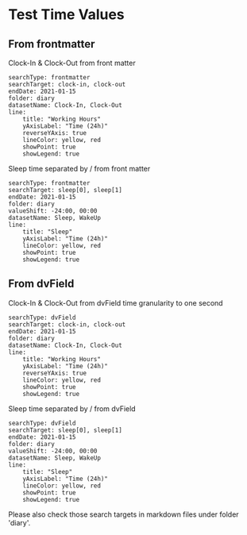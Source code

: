 # Test Time Values

## From frontmatter
Clock-In & Clock-Out from front matter
``` tracker
searchType: frontmatter
searchTarget: clock-in, clock-out
endDate: 2021-01-15
folder: diary
datasetName: Clock-In, Clock-Out
line:
    title: "Working Hours"
    yAxisLabel: "Time (24h)"
	reverseYAxis: true
    lineColor: yellow, red
    showPoint: true
	showLegend: true
```

Sleep time separated by / from front matter
``` tracker
searchType: frontmatter
searchTarget: sleep[0], sleep[1]
endDate: 2021-01-15
folder: diary
valueShift: -24:00, 00:00
datasetName: Sleep, WakeUp
line:
    title: "Sleep"
    yAxisLabel: "Time (24h)"
    lineColor: yellow, red
    showPoint: true
	showLegend: true
```

## From dvField
Clock-In & Clock-Out from dvField
time granularity to one second
``` tracker
searchType: dvField
searchTarget: clock-in, clock-out
endDate: 2021-01-15
folder: diary
datasetName: Clock-In, Clock-Out
line:
    title: "Working Hours"
    yAxisLabel: "Time (24h)"
	reverseYAxis: true
    lineColor: yellow, red
    showPoint: true
	showLegend: true
```

Sleep time separated by / from dvField
``` tracker
searchType: dvField
searchTarget: sleep[0], sleep[1]
endDate: 2021-01-15
folder: diary
valueShift: -24:00, 00:00
datasetName: Sleep, WakeUp
line:
    title: "Sleep"
    yAxisLabel: "Time (24h)"
    lineColor: yellow, red
    showPoint: true
	showLegend: true
```

Please also check those search targets in markdown files under folder 'diary'.